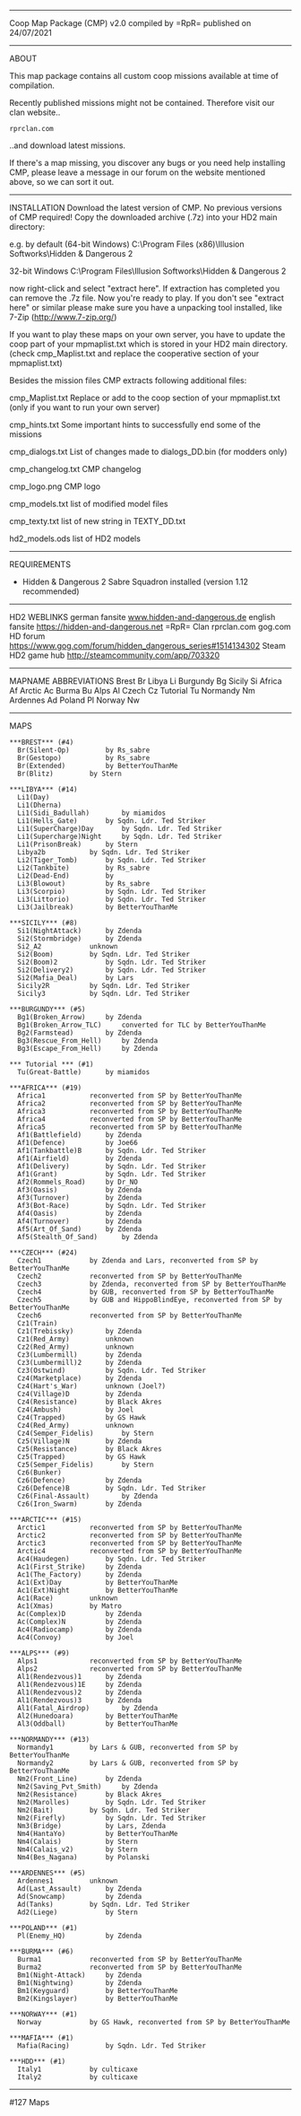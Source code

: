 ---------------------------------------------
Coop Map Package (CMP) v2.0 compiled by =RpR=
published on 24/07/2021

---------------------------------------------
ABOUT

This map package contains all custom coop missions available at time of compilation.

Recently published missions might not be contained.
Therefore visit our clan website..

	rprclan.com

..and download latest missions.

If there's a map missing, you discover any bugs or you need help installing CMP,
please leave a message in our forum on the website mentioned above, so we can sort it out.

---------------------------------------------
INSTALLATION
Download the latest version of CMP. No previous versions of CMP required!
Copy the downloaded archive (.7z) into your HD2 main directory:

e.g. by default (64-bit Windows)
C:\\Program Files (x86)\Illusion Softworks\Hidden & Dangerous 2

32-bit Windows
C:\\Program Files\Illusion Softworks\Hidden & Dangerous 2

now right-click and select "extract here". 
If extraction has completed you can remove the .7z file.
Now you're ready to play.
If you don't see "extract here" or similar please make sure you have a unpacking tool installed,
like 7-Zip (http://www.7-zip.org/)

If you want to play these maps on your own server, you have to update the coop part of your 
mpmaplist.txt which is stored in your HD2 main directory. 
(check cmp_Maplist.txt and replace the cooperative section of your mpmaplist.txt)

Besides the mission files CMP extracts following additional files:

cmp_Maplist.txt
	Replace or add to the coop section of your mpmaplist.txt 
	(only if you want to run your own server)

cmp_hints.txt
	Some important hints to successfully end some of the missions

cmp_dialogs.txt
	List of changes made to dialogs_DD.bin (for modders only)

cmp_changelog.txt
	CMP changelog

cmp_logo.png
	CMP logo

cmp_models.txt
	list of modified model files

cmp_texty.txt
	list of new string in TEXTY_DD.txt

hd2_models.ods
	list of HD2 models

---------------------------------------------
REQUIREMENTS
 * Hidden & Dangerous 2 Sabre Squadron installed (version 1.12 recommended)

---------------------------------------------
HD2 WEBLINKS
german fansite			www.hidden-and-dangerous.de
english fansite			https://hidden-and-dangerous.net
=RpR= Clan			rprclan.com
gog.com HD forum		https://www.gog.com/forum/hidden_dangerous_series#1514134302
Steam HD2 game hub		http://steamcommunity.com/app/703320

---------------------------------------------
MAPNAME ABBREVIATIONS
Brest		Br
Libya		Li
Burgundy	Bg
Sicily		Si
Africa		Af
Arctic		Ac
Burma		Bu
Alps		Al
Czech		Cz
Tutorial	Tu
Normandy	Nm
Ardennes	Ad
Poland		Pl
Norway		Nw

---------------------------------------------
MAPS

	***BREST*** (#4)
	  Br(Silent-Op)			by Rs_sabre
	  Br(Gestopo)			by Rs_sabre
	  Br(Extended)			by BetterYouThanMe
	  Br(Blitz)			by Stern

	***LIBYA*** (#14)
	  Li1(Day)
	  Li1(Dherna)
	  Li1(Sidi_Badullah)		by miamidos
	  Li1(Hells_Gate)		by Sqdn. Ldr. Ted Striker
	  Li1(SuperCharge)Day		by Sqdn. Ldr. Ted Striker
	  Li1(Supercharge)Night		by Sqdn. Ldr. Ted Striker
	  Li1(PrisonBreak)		by Stern
	  Libya2b			by Sqdn. Ldr. Ted Striker
	  Li2(Tiger_Tomb)		by Sqdn. Ldr. Ted Striker
	  Li2(Tankbite)			by Rs_sabre
	  Li2(Dead-End)			by
	  Li3(Blowout)			by Rs_sabre
	  Li3(Scorpio)			by Sqdn. Ldr. Ted Striker
	  Li3(Littorio)			by Sqdn. Ldr. Ted Striker
	  Li3(Jailbreak)		by BetterYouThanMe

	***SICILY*** (#8)
	  Si1(NightAttack)		by Zdenda
	  Si2(Stormbridge)		by Zdenda
	  Si2_A2			unknown
	  Si2(Boom)			by Sqdn. Ldr. Ted Striker
	  Si2(Boom)2			by Sqdn. Ldr. Ted Striker
	  Si2(Delivery2)		by Sqdn. Ldr. Ted Striker
	  Si2(Mafia_Deal)		by Lars
	  Sicily2R			by Sqdn. Ldr. Ted Striker
	  Sicily3			by Sqdn. Ldr. Ted Striker

	***BURGUNDY*** (#5)
	  Bg1(Broken_Arrow)		by Zdenda
	  Bg1(Broken_Arrow_TLC)		converted for TLC by BetterYouThanMe
	  Bg2(Farmstead)		by Zdenda
	  Bg3(Rescue_From_Hell)		by Zdenda
	  Bg3(Escape_From_Hell)		by Zdenda

	*** Tutorial *** (#1)
	  Tu(Great-Battle)		by miamidos

	***AFRICA*** (#19)
	  Africa1			reconverted from SP by BetterYouThanMe
	  Africa2			reconverted from SP by BetterYouThanMe
	  Africa3			reconverted from SP by BetterYouThanMe
	  Africa4			reconverted from SP by BetterYouThanMe
	  Africa5			reconverted from SP by BetterYouThanMe
	  Af1(Battlefield)		by Zdenda
	  Af1(Defence)			by Joe66
	  Af1(Tankbattle)B		by Sqdn. Ldr. Ted Striker
	  Af1(Airfield)			by Zdenda
	  Af1(Delivery)			by Sqdn. Ldr. Ted Striker
	  Af1(Grant)			by Sqdn. Ldr. Ted Striker
	  Af2(Rommels_Road)		by Dr_NO
	  Af3(Oasis)			by Zdenda
	  Af3(Turnover)			by Zdenda
	  Af3(Bot-Race)			by Sqdn. Ldr. Ted Striker
	  Af4(Oasis)			by Zdenda
	  Af4(Turnover)			by Zdenda
	  Af5(Art_Of_Sand)		by Zdenda
	  Af5(Stealth_Of_Sand)		by Zdenda
	  
	***CZECH*** (#24)
	  Czech1			by Zdenda and Lars, reconverted from SP by BetterYouThanMe
	  Czech2			reconverted from SP by BetterYouThanMe
	  Czech3			by Zdenda, reconverted from SP by BetterYouThanMe
	  Czech4			by GUB, reconverted from SP by BetterYouThanMe
	  Czech5			by GUB and HippoBlindEye, reconverted from SP by BetterYouThanMe
	  Czech6			reconverted from SP by BetterYouThanMe
	  Cz1(Train)
	  Cz1(Trebissky)		by Zdenda
	  Cz1(Red_Army)			unknown
	  Cz2(Red_Army)			unknown
	  Cz3(Lumbermill)		by Zdenda
	  Cz3(Lumbermill)2		by Zdenda
	  Cz3(Ostwind)			by Sqdn. Ldr. Ted Striker
	  Cz4(Marketplace)		by Zdenda
	  Cz4(Hart's_War)		unknown (Joel?)
	  Cz4(Village)D			by Zdenda
	  Cz4(Resistance)		by Black Akres
	  Cz4(Ambush)			by Joel
	  Cz4(Trapped)			by GS Hawk
	  Cz4(Red_Army)			unknown
	  Cz4(Semper_Fidelis)		by Stern
	  Cz5(Village)N			by Zdenda
	  Cz5(Resistance)		by Black Akres
	  Cz5(Trapped)			by GS Hawk
	  Cz5(Semper_Fidelis)		by Stern
	  Cz6(Bunker)
	  Cz6(Defence)			by Zdenda
	  Cz6(Defence)B			by Sqdn. Ldr. Ted Striker
	  Cz6(Final-Assault)		by Zdenda
	  Cz6(Iron_Swarm)		by Zdenda

	***ARCTIC*** (#15)
	  Arctic1			reconverted from SP by BetterYouThanMe
	  Arctic2			reconverted from SP by BetterYouThanMe
	  Arctic3			reconverted from SP by BetterYouThanMe
	  Arctic4			reconverted from SP by BetterYouThanMe
	  Ac4(Haudegen)			by Sqdn. Ldr. Ted Striker
	  Ac1(First_Strike)		by Zdenda
	  Ac1(The_Factory)		by Zdenda
	  Ac1(Ext)Day			by BetterYouThanMe
	  Ac1(Ext)Night			by BetterYouThanMe
	  Ac1(Race)			unknown
	  Ac1(Xmas)			by Matro
	  Ac(Complex)D			by Zdenda
	  Ac(Complex)N			by Zdenda
	  Ac4(Radiocamp)		by Zdenda
	  Ac4(Convoy)			by Joel

	***ALPS*** (#9)
	  Alps1				reconverted from SP by BetterYouThanMe
	  Alps2				reconverted from SP by BetterYouThanMe
	  Al1(Rendezvous)1		by Zdenda
	  Al1(Rendezvous)1E		by Zdenda
	  Al1(Rendezvous)2		by Zdenda
	  Al1(Rendezvous)3		by Zdenda
	  Al1(Fatal_Airdrop)		by Zdenda
	  Al2(Hunedoara)		by BetterYouThanMe
	  Al3(Oddball)			by BetterYouThanMe

	***NORMANDY*** (#13)
	  Normandy1			by Lars & GUB, reconverted from SP by BetterYouThanMe
	  Normandy2			by Lars & GUB, reconverted from SP by BetterYouThanMe
	  Nm2(Front_Line)		by Zdenda
	  Nm2(Saving_Pvt_Smith)		by Zdenda
	  Nm2(Resistance)		by Black Akres
	  Nm2(Marolles)			by Sqdn. Ldr. Ted Striker
	  Nm2(Bait)			by Sqdn. Ldr. Ted Striker
	  Nm2(Firefly)			by Sqdn. Ldr. Ted Striker
	  Nm3(Bridge)			by Lars, Zdenda
	  Nm4(HantaYo)			by BetterYouThanMe
	  Nm4(Calais)			by Stern
	  Nm4(Calais_v2)		by Stern
	  Nm4(Bes_Nagana)		by Polanski

	***ARDENNES*** (#5)
	  Ardennes1			unknown
	  Ad(Last_Assault)		by Zdenda
	  Ad(Snowcamp)			by Zdenda
	  Ad(Tanks)			by Sqdn. Ldr. Ted Striker
	  Ad2(Liege)			by Stern

	***POLAND*** (#1)
	  Pl(Enemy_HQ)			by Zdenda

	***BURMA*** (#6)
	  Burma1			reconverted from SP by BetterYouThanMe
	  Burma2			reconverted from SP by BetterYouThanMe
	  Bm1(Night-Attack)		by Zdenda
	  Bm1(Nightwing)		by Zdenda
	  Bm1(Keyguard)			by BetterYouThanMe
	  Bm2(Kingslayer)		by BetterYouThanMe

	***NORWAY*** (#1)
	  Norway			by GS Hawk, reconverted from SP by BetterYouThanMe

	***MAFIA*** (#1)
	  Mafia(Racing)			by Sqdn. Ldr. Ted Striker

	***HDD*** (#1)
	  Italy1			by culticaxe
	  Italy2			by culticaxe

---------------------------------------------
 #127 Maps
